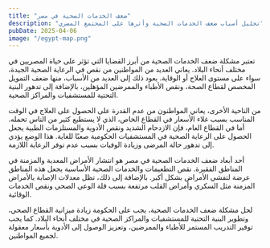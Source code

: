 ```yaml
---
title: "ضعف الخدمات الصحية في مصر"
description: "تحليل أسباب ضعف الخدمات الصحية وأثرها على المجتمع المصري"
pubDate: 2025-04-06
image: "/egypt-map.png"
---
```


تعتبر مشكلة ضعف الخدمات الصحية من أبرز القضايا التي تؤثر على حياة المصريين في مختلف أنحاء البلاد. يعاني العديد من المواطنين من نقص في الرعاية الصحية الجيدة، سواء على مستوى العلاج أو الوقاية. يعود ذلك إلى العديد من الأسباب، منها ضعف التمويل المخصص لقطاع الصحة، ونقص الأطباء والممرضين المؤهلين، بالإضافة إلى تدهور البنية التحتية للمستشفيات والمراكز الصحية.

من الناحية الأخرى، يعاني المواطنون من عدم القدرة على الحصول على العلاج في الوقت المناسب بسبب غلاء الأسعار في القطاع الخاص، الذي لا يستطيع كثير من الناس تحمله. أما في القطاع العام، فإن الازدحام الشديد ونقص الأدوية والمستلزمات الطبية يجعل الحصول على الرعاية الصحية في المستشفيات الحكومية صعبًا للغاية. هذا الوضع يؤدي إلى تدهور حالة المرضى وزيادة الوفيات بسبب عدم توفر الرعاية اللازمة.

أحد أبعاد ضعف الخدمات الصحية في مصر هو انتشار الأمراض المعدية والمزمنة في المناطق الفقيرة. نقص التطعيمات والخدمات الصحية الأساسية يجعل هذه المناطق عرضة لتفشي الأمراض بشكل أكبر. بالإضافة إلى ذلك، تظل معدلات الإصابة بالأمراض المزمنة مثل السكري وأمراض القلب مرتفعة بسبب قلة الوعي الصحي ونقص الخدمات الوقائية.

لحل مشكلة ضعف الخدمات الصحية، يجب على الحكومة زيادة ميزانية القطاع الصحي، وتطوير البنية التحتية للمستشفيات والمراكز الصحية في مختلف أنحاء البلاد. كما يجب توفير التدريب المستمر للأطباء والممرضين، وتعزيز الوصول إلى الأدوية بأسعار معقولة لجميع المواطنين.
